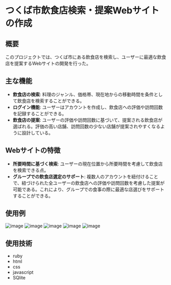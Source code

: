 # つくば市飲食店検索・提案Webサイトの作成

## 概要
このプロジェクトでは、つくば市にある飲食店を検索し、ユーザーに最適な飲食店を提案するWebサイトの開発を行った。

## 主な機能
- **飲食店の検索**: 料理のジャンル、価格帯、現在地からの移動時間を条件として飲食店を検索することができる。
- **ログイン機能**: ユーザーはアカウントを作成し、飲食店への評価や訪問回数を記録することができる。
- **飲食店の提案**: ユーザーの評価や訪問回数に基づいて、提案される飲食店が選ばれる。評価の高い店舗、訪問回数の少ない店舗が提案されやすくなるように設計している。

## Webサイトの特徴
- **所要時間に基づく検索**: ユーザーの現在位置から所要時間を考慮して飲食店を検索できる点。
- **グループでの飲食店選定のサポート**: 複数人のアカウントを紐付けることで、紐づけられた全ユーザーの飲食店への評価や訪問回数を考慮した提案が可能である。これにより、グループでの食事の際に最適な店選びをサポートすることができる。

## 使用例
![image](https://github.com/tarou-jp/tukuba_gourmet_dice/assets/117962902/a5adaa3b-7f75-4536-bdfe-08c5dcade415)
![image](https://github.com/tarou-jp/tukuba_gourmet_dice/assets/117962902/3a127d36-c439-4ee8-8be5-f9f31bbfdc8a)
![image](https://github.com/tarou-jp/tukuba_gourmet_dice/assets/117962902/53dca54f-cfdb-471f-8b98-8dde3718406b)
![image](https://github.com/tarou-jp/tukuba_gourmet_dice/assets/117962902/9189e4d6-b648-43ae-a4f9-908817dc585e)
![image](https://github.com/tarou-jp/tukuba_gourmet_dice/assets/117962902/ffb15134-59c6-43e7-8621-efdd2cf0abde)

## 使用技術
- ruby
- html
- css
- javascript
- SQlite
